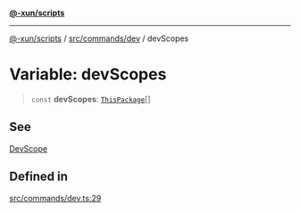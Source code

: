 [**@-xun/scripts**](../../../../README.md)

***

[@-xun/scripts](../../../../README.md) / [src/commands/dev](../README.md) / devScopes

# Variable: devScopes

> `const` **devScopes**: [`ThisPackage`](../../../configure/enumerations/ThisPackageGlobalScope.md#thispackage)[]

## See

[DevScope](../../../configure/enumerations/ThisPackageGlobalScope.md)

## Defined in

[src/commands/dev.ts:29](https://github.com/Xunnamius/xscripts/blob/f7b55e778c8646134a23d934fd2791d564a72b57/src/commands/dev.ts#L29)
